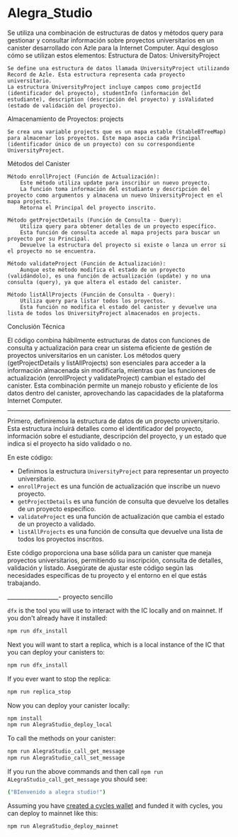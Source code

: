 # Alegra_Studio


Se utiliza una combinación de estructuras de datos y métodos query para gestionar y consultar información sobre proyectos universitarios en un canister desarrollado con Azle para la Internet Computer. Aquí desgloso cómo se utilizan estos elementos:
Estructura de Datos: UniversityProject

    Se define una estructura de datos llamada UniversityProject utilizando Record de Azle. Esta estructura representa cada proyecto universitario.
    La estructura UniversityProject incluye campos como projectId (identificador del proyecto), studentInfo (información del estudiante), description (descripción del proyecto) y isValidated (estado de validación del proyecto).

Almacenamiento de Proyectos: projects

    Se crea una variable projects que es un mapa estable (StableBTreeMap) para almacenar los proyectos. Este mapa asocia cada Principal (identificador único de un proyecto) con su correspondiente UniversityProject.

Métodos del Canister

    Método enrollProject (Función de Actualización):
        Este método utiliza update para inscribir un nuevo proyecto.
        La función toma información del estudiante y descripción del proyecto como argumentos y almacena un nuevo UniversityProject en el mapa projects.
        Retorna el Principal del proyecto inscrito.

    Método getProjectDetails (Función de Consulta - Query):
        Utiliza query para obtener detalles de un proyecto específico.
        Esta función de consulta accede al mapa projects para buscar un proyecto por su Principal.
        Devuelve la estructura del proyecto si existe o lanza un error si el proyecto no se encuentra.

    Método validateProject (Función de Actualización):
        Aunque este método modifica el estado de un proyecto (validándolo), es una función de actualización (update) y no una consulta (query), ya que altera el estado del canister.

    Método listAllProjects (Función de Consulta - Query):
        Utiliza query para listar todos los proyectos.
        Esta función no modifica el estado del canister y devuelve una lista de todos los UniversityProject almacenados en projects.

Conclusión Técnica

El código combina hábilmente estructuras de datos con funciones de consulta y actualización para crear un sistema eficiente de gestión de proyectos universitarios en un canister. Los métodos query (getProjectDetails y listAllProjects) son esenciales para acceder a la información almacenada sin modificarla, mientras que las funciones de actualización (enrollProject y validateProject) cambian el estado del canister. Esta combinación permite un manejo robusto y eficiente de los datos dentro del canister, aprovechando las capacidades de la plataforma Internet Computer.


__________________________


Primero, definiremos la estructura de datos de un proyecto universitario. Esta estructura incluirá detalles como el identificador del proyecto, información sobre el estudiante, descripción del proyecto, y un estado que indica si el proyecto ha sido validado o no.

En este código:

- Definimos la estructura `UniversityProject` para representar un proyecto universitario.
- `enrollProject` es una función de actualización que inscribe un nuevo proyecto.
- `getProjectDetails` es una función de consulta que devuelve los detalles de un proyecto específico.
- `validateProject` es una función de actualización que cambia el estado de un proyecto a validado.
- `listAllProjects` es una función de consulta que devuelve una lista de todos los proyectos inscritos.

Este código proporciona una base sólida para un canister que maneja proyectos universitarios, permitiendo su inscripción, consulta de detalles, validación y listado. Asegúrate de ajustar este código según las necesidades específicas de tu proyecto y el entorno en el que estás trabajando.


__________________-
proyecto sencillo 

`dfx` is the tool you will use to interact with the IC locally and on mainnet. If you don't already have it installed:

```bash
npm run dfx_install
```

Next you will want to start a replica, which is a local instance of the IC that you can deploy your canisters to:

```bash
npm run dfx_install
```

If you ever want to stop the replica:

```bash
npm run replica_stop
```

Now you can deploy your canister locally:

```bash
npm install
npm run AlegraStudio_deploy_local
```

To call the methods on your canister:

```bash
npm run AlegraStudio_call_get_message
npm run AlegraStudio_call_set_message
```

If you run the above commands and then call `npm run ALegraStudio_call_get_message` you should see:

```bash
("BIenvenido a alegra studio!")
```

Assuming you have [created a cycles wallet](https://internetcomputer.org/docs/current/developer-docs/quickstart/network-quickstart) and funded it with cycles, you can deploy to mainnet like this:

```bash
npm run AlegraStudio_deploy_mainnet
```

